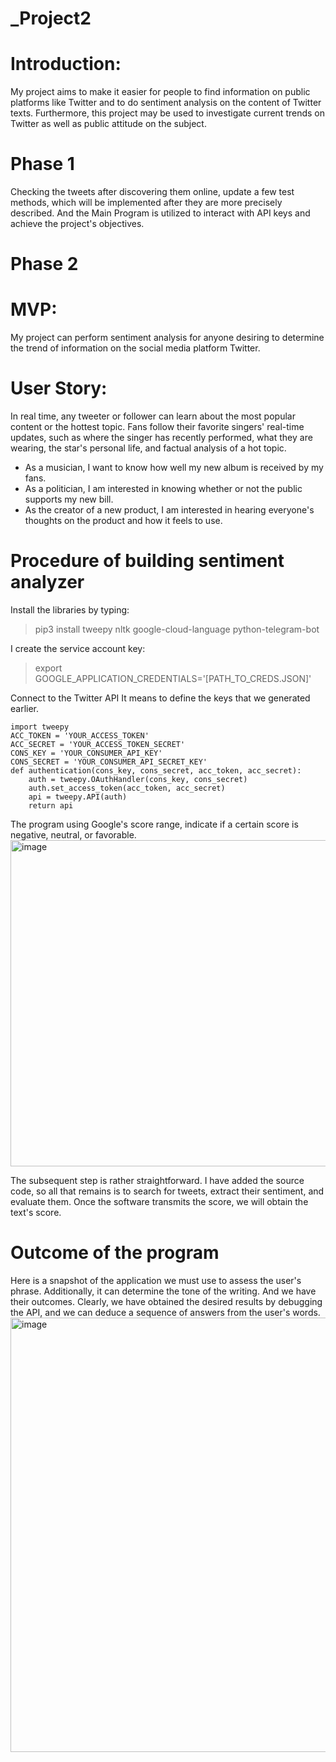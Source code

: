 # _Project2

# Introduction:

My project aims to make it easier for people to find information on public platforms like Twitter and to do sentiment analysis on the content of Twitter texts. Furthermore, this project may be used to investigate current trends on Twitter as well as public attitude on the subject.





# Phase 1

Checking the tweets after discovering them online, update a few test methods, which will be implemented after they are more precisely described. And the Main Program is utilized to interact with API keys and achieve the project's objectives.

# Phase 2
# MVP:
My project can perform sentiment analysis for anyone desiring to determine the trend of information on the social media platform Twitter.
# User Story:
In real time, any tweeter or follower can learn about the most popular content or the hottest topic. Fans follow their favorite singers' real-time updates, such as where the singer has recently performed, what they are wearing, the star's personal life, and factual analysis of a hot topic.

+ As a musician, I want to know how well my new album is received by my fans.
+ As a politician, I am interested in knowing whether or not the public supports my new bill.
+ As the creator of a new product, I am interested in hearing everyone's thoughts on the product and how it feels to use.
# Procedure of building sentiment analyzer
Install the libraries by typing:
>pip3 install tweepy nltk google-cloud-language python-telegram-bot

I create the service account key:
>export GOOGLE_APPLICATION_CREDENTIALS='[PATH_TO_CREDS.JSON]'

Connect to the Twitter API
It means to define the keys that we generated earlier.
```
import tweepy
ACC_TOKEN = 'YOUR_ACCESS_TOKEN'
ACC_SECRET = 'YOUR_ACCESS_TOKEN_SECRET'
CONS_KEY = 'YOUR_CONSUMER_API_KEY'
CONS_SECRET = 'YOUR_CONSUMER_API_SECRET_KEY'
def authentication(cons_key, cons_secret, acc_token, acc_secret):
    auth = tweepy.OAuthHandler(cons_key, cons_secret)
    auth.set_access_token(acc_token, acc_secret)
    api = tweepy.API(auth)
    return api
```
The program using Google's score range, indicate if a certain score is negative, neutral, or favorable.
<img width="522" alt="image" src="https://user-images.githubusercontent.com/112965000/196082885-7a1e48ae-48fe-4a5f-b2af-ebbb95e1483f.png">

The subsequent step is rather straightforward. I have added the source code, so all that remains is to search for tweets, extract their sentiment, and evaluate them. Once the software transmits the score, we will obtain the text's score.

# Outcome of the program
Here is a snapshot of the application we must use to assess the user's phrase. Additionally, it can determine the tone of the writing. And we have their outcomes. Clearly, we have obtained the desired results by debugging the API, and we can deduce a sequence of answers from the user's words.
<img width="695" alt="image" src="https://user-images.githubusercontent.com/112965000/196082636-47e20e14-fa9a-4dc9-a2eb-55bf80904bb4.png">


